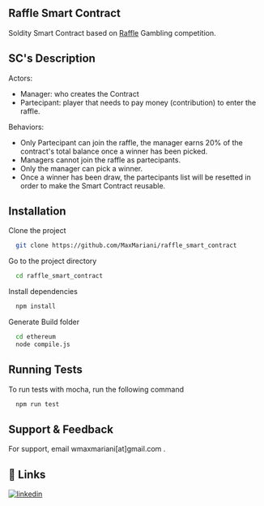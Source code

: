 ## Raffle Smart Contract

Soldity Smart Contract based on [Raffle](https://en.wikipedia.org/wiki/Raffle) Gambling competition.

## SC's Description

Actors:

- Manager: who creates the Contract
- Partecipant: player that needs to pay money (contribution) to enter the raffle.

Behaviors:

- Only Partecipant can join the raffle, the manager earns 20% of the contract's total balance once a winner has been picked.
- Managers cannot join the raffle as partecipants.
- Only the manager can pick a winner.
- Once a winner has been draw, the partecipants list will be resetted in order to make the Smart Contract reusable.


## Installation
Clone the project

```bash
  git clone https://github.com/MaxMariani/raffle_smart_contract
```

Go to the project directory

```bash
  cd raffle_smart_contract
```

Install dependencies

```bash
  npm install
```

Generate Build folder

```bash
  cd ethereum
  node compile.js
```
    
## Running Tests

To run tests with mocha, run the following command

```bash
  npm run test
```

## Support & Feedback

For support, email wmaxmariani[at]gmail.com .


## 🔗 Links
[![linkedin](https://img.shields.io/badge/linkedin-0A66C2?style=for-the-badge&logo=linkedin&logoColor=white)](https://www.linkedin.com/in/max-mariani-developer/)


